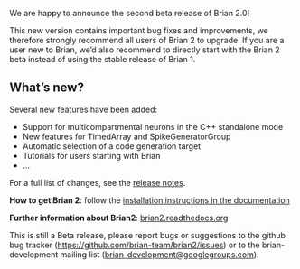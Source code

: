 <html><body><p>We are happy to announce the second beta release of Brian 2.0!

This new version contains important bug fixes and improvements, we therefore strongly recommend all users of Brian 2 to upgrade. If you are a user new to Brian, we’d also recommend to directly start with the Brian 2 beta instead of using the stable release of Brian 1.
</p><h2>What’s new?</h2>
Several new features have been added:
<ul>
	<li>Support for multicompartmental neurons in the C++ standalone mode</li>
	<li>New features for TimedArray and SpikeGeneratorGroup</li>
	<li>Automatic selection of a code generation target</li>
	<li>Tutorials for users starting with Brian</li>
	<li>…</li>
</ul>
For a full list of changes, see the <a href="https://brian2.readthedocs.org/en/2.0b2/introduction/release_notes.html">release notes</a>.

<strong>How to get Brian 2</strong>: follow the <a href="https://brian2.readthedocs.org/en/2.0b2/introduction/install.html">installation instructions in the documentation</a>

<strong>Further information about Brian2</strong>: <a href="https://brian2.readthedocs.org">brian2.readthedocs.org</a>

This is still a Beta release, please report bugs or suggestions to the github bug tracker (<a href="https://github.com/brian-team/brian2/issues">https://github.com/brian-team/brian2/issues</a>) or to the brian-development mailing list (<a href="mailto:brian-development@googlegroups.com">brian-development@googlegroups.com</a>).</body></html>